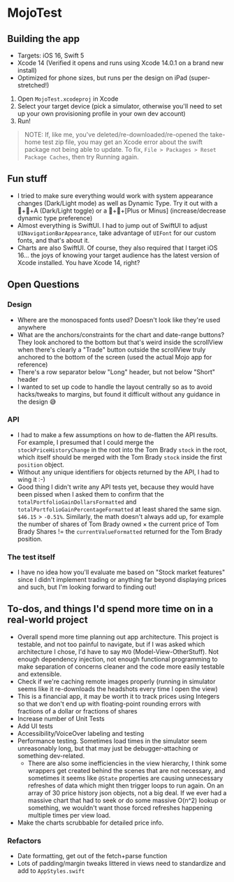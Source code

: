 # MojoTest

## Building the app

- Targets: iOS 16, Swift 5
- Xcode 14 (Verified it opens and runs using Xcode 14.0.1 on a brand new install)
- Optimized for phone sizes, but runs per the design on iPad (super-stretched!)

1. Open `MojoTest.xcodeproj` in Xcode
2. Select your target device (pick a simulator, otherwise you'll need to set up your own provisioning profile in your own dev account)
3. Run!

> NOTE: If, like me, you've deleted/re-downloaded/re-opened the take-home test zip file, you may get an Xcode error about the swift package not being able to update. To fix, `File > Packages > Reset Package Caches`, then try Running again.

## Fun stuff

- I tried to make sure everything would work with system appearance changes (Dark/Light mode) as well as Dynamic Type. Try it out with a 􀆔+􀆝+A (Dark/Light toggle) or a 􀆔+􀆕+[Plus or Minus] (increase/decrease dynamic type preference)
- Almost everything is SwiftUI. I had to jump out of SwiftUI to adjust `UINavigationBarAppearance`, take advantage of `UIFont` for our custom fonts, and that's about it.
- Charts are also SwiftUI. Of course, they also required that I target iOS 16… the joys of knowing your target audience has the latest version of Xcode installed. You have Xcode 14, right?

## Open Questions

### Design

- Where are the monospaced fonts used? Doesn't look like they're used anywhere
- What are the anchors/constraints for the chart and date-range buttons? They look anchored to the bottom but that's weird inside the scrollView when there's clearly a "Trade" button outside the scrollView truly anchored to the bottom of the screen (used the actual Mojo app for reference)
- There's a row separator below "Long" header, but not below "Short" header
- I wanted to set up code to handle the layout centrally so as to avoid hacks/tweaks to margins, but found it difficult without any guidance in the design 😅

### API

- I had to make a few assumptions on how to de-flatten the API results. For example, I presumed that I could merge the `stockPriceHistoryChange` in the root into the Tom Brady `stock` in the root, which itself should be merged with the Tom Brady `stock` inside the first `position` object.
- Without any unique identifiers for objects returned by the API, I had to wing it :-)
- Good thing I didn't write any API tests yet, because they would have been pissed when I asked them to confirm that the `totalPortfolioGainDollarsFormatted` and `totalPortfolioGainPercentageFormatted` at least shared the same sign. `$46.15` > `-0.51%`. Similarly, the math doesn't always add up, for example the number of shares of Tom Brady owned × the current price of Tom Brady Shares != the `currentValueFormatted` returned for the Tom Brady position.

### The test itself

- I have no idea how you'll evaluate me based on "Stock market features" since I didn't implement trading or anything far beyond displaying prices and such, but I'm looking forward to finding out!

## To-dos, and things I'd spend more time on in a real-world project

- Overall spend more time planning out app architecture. This project is testable, and not too painful to navigate, but if I was asked which architecture I chose, I'd have to say `MVO` (Model-View-OtherStuff). Not enough dependency injection, not enough functional programming to make separation of concerns cleaner and the code more easily testable and extensible.
- Check if we're caching remote images properly (running in simulator seems like it re-downloads the headshots every time I open the view)
- This is a financial app, it may be worth it to track prices using Integers so that we don't end up with floating-point rounding errors with fractions of a dollar or fractions of shares
- Increase number of Unit Tests
- Add UI tests
- Accessibility/VoiceOver labeling and testing
- Performance testing. Sometimes load times in the simulator seem unreasonably long, but that may just be debugger-attaching or something dev-related.
  - There are also some inefficiencies in the view hierarchy, I think some wrappers get created behind the scenes that are not necessary, and sometimes it seems like `@State` properties are causing unnecessary refreshes of data which might then trigger loops to run again. On an array of 30 price history json objects, not a big deal. If we ever had a massive chart that had to seek or do some massive O(n^2) lookup or something, we wouldn't want those forced refreshes happening multiple times per view load.
- Make the charts scrubbable for detailed price info.

### Refactors

- Date formatting, get out of the fetch+parse function
- Lots of padding/margin tweaks littered in views need to standardize and add to `AppStyles.swift`
